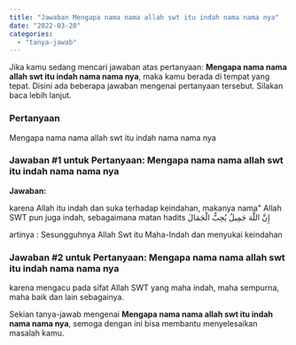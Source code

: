 ```yaml
---
title: "Jawaban Mengapa nama nama allah swt itu indah nama nama nya"
date: "2022-03-28"
categories: 
  - "tanya-jawab"
---
```


Jika kamu sedang mencari jawaban atas pertanyaan: **Mengapa nama nama allah swt itu indah nama nama nya**, maka kamu berada di tempat yang tepat. Disini ada beberapa jawaban mengenai pertanyaan tersebut. Silakan baca lebih lanjut.

### Pertanyaan

Mengapa nama nama allah swt itu indah nama nama nya

### Jawaban #1 untuk Pertanyaan: Mengapa nama nama allah swt itu indah nama nama nya

**Jawaban:**

karena Allah itu indah dan suka terhadap keindahan, makanya nama" Allah SWT pun juga indah, sebagaimana matan hadits إِنَّ اللَّهَ جَمِيلٌ يُحِبُّ الْجَمَالَ

artinya : Sesungguhnya Allah Swt itu Maha-Indah dan menyukai keindahan

### Jawaban #2 untuk Pertanyaan: Mengapa nama nama allah swt itu indah nama nama nya

karena mengacu pada sifat Allah SWT yang maha indah, maha sempurna, maha baik dan lain sebagainya.

Sekian tanya-jawab mengenai **Mengapa nama nama allah swt itu indah nama nama nya**, semoga dengan ini bisa membantu menyelesaikan masalah kamu.
